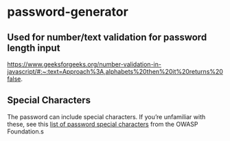 # password-generator

## Used for number/text validation for password length input
https://www.geeksforgeeks.org/number-validation-in-javascript/#:~:text=Approach%3A,alphabets%20then%20it%20returns%20false.

## Special Characters
The password can include special characters. If you’re unfamiliar with these, see this [list of password special characters](https://www.owasp.org/index.php/Password_special_characters) from the OWASP Foundation.s